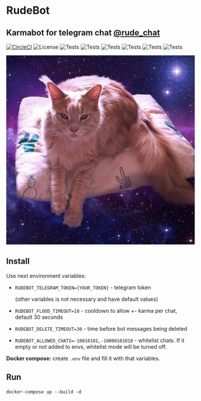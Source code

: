 # RudeBot
## Karmabot for telegram chat [@rude_chat](https://t.me/rude_chat)


[![CircleCI](https://img.shields.io/badge/Telegram-RudeChat-blue)](https://www.youtube.com/watch?v=dQw4w9WgXcQ)
![License](https://img.shields.io/badge/License-Apache%20License%202.0-blue)
![Tests](https://img.shields.io/github/stars/awitwicki/rude_bot)
![Tests](https://img.shields.io/github/languages/top/awitwicki/rude_bot)
![Tests](https://img.shields.io/badge/dotnet%20version-6.0-blue)
![Tests](https://img.shields.io/github/forks/awitwicki/rude_bot)
![Tests](https://img.shields.io/github/issues-pr/awitwicki/rude_bot)
![Tests](https://img.shields.io/github/last-commit/awitwicki/rude_bot)

![Waterfall](media/cat.jpg)

## Install

Use next environment variables:

* `RUDEBOT_TELEGRAM_TOKEN={YOUR_TOKEN}` - telegram token

    (other variables is not necessary and have default values)

* `RUDEBOT_FLOOD_TIMEOUT=10` - cooldown to allow +- karma per chat, default 30 seconds
* `RUDEBOT_DELETE_TIMEOUT=30` - time before bot messages being deleted
* `RUDEBOT_ALLOWED_CHATS=-10010101,-10000101010` - whitelist chats. If it empty or not added to envs, whitelist mode will be turned off.

**Docker compose:**  create `.env` file and fill it with that variables.

## Run

```
docker-compose up --build -d
```
